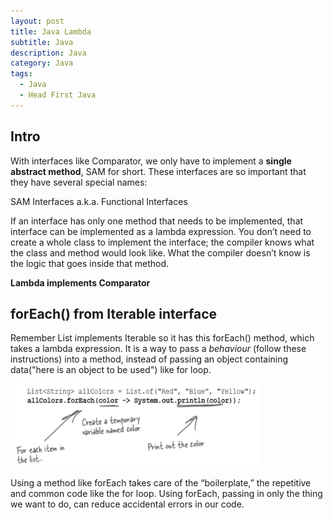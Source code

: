 ```yaml
---
layout: post
title: Java Lambda
subtitle: Java 
description: Java
category: Java
tags:
  - Java
  - Head First Java
---
```


## Intro
With interfaces like Comparator, we only have to implement a **single
abstract method**, SAM for short. These interfaces are so important that they
have several special names:

SAM Interfaces a.k.a. Functional Interfaces

If an interface has only one method that needs to be implemented, that
interface can be implemented as a lambda expression. You don’t need to
create a whole class to implement the interface; the compiler knows what the
class and method would look like. What the compiler doesn’t know is the
logic that goes inside that method.

**Lambda implements Comparator**

## forEach() from Iterable interface
Remember List implements Iterable so it has this forEach() method,
which takes a lambda expression. It is a way to pass a *behaviour*
(follow these instructions) into a method, instead of passing
an object containing data("here is an object to be used") like for loop.

<img src="/assets/images/posts/java/Lambda/lambda1.png" title="제목" alt="아무거나" width="400"/>

Using a method like forEach takes care of the “boilerplate,” the repetitive
and common code like the for loop. Using forEach, passing in only the thing
we want to do, can reduce accidental errors in our code.


